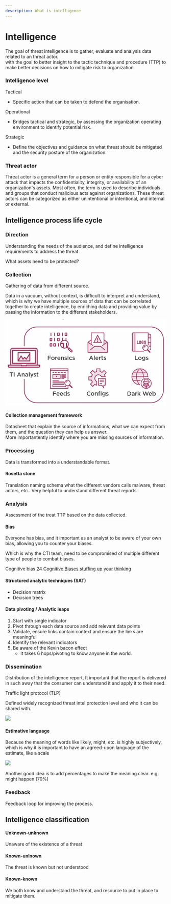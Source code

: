 ```yaml
---
description: What is intelligence
---
```


# Intelligence



The goal of threat intelligence is to gather, evaluate and analysis data related to an threat actor.\
with the goal to better insight to the tactic technique and procedure (TTP) to make better decisions on how to mitigate risk to organization.

### Intelligence level

Tactical

* Specific action that can be taken to defend the organisation.

Operational

* Bridges tactical and strategic, by assessing the organization operating environment to identify potential risk.

Strategic

* Define the objectives and guidance on what threat should be mitigated and the security posture of the organization.

### Threat actor

Threat actor is a general term for a person or entity responsible for a cyber attack that impacts the confidentiality, integrity, or availability of an organization's assets. Most often, the term is used to describe individuals and groups that conduct malicious acts against organizations. These threat actors can be categorized as either unintentional or intentional, and internal or external.

## Intelligence process life cycle

### Direction

Understanding the needs of the audience, and define intelligence requirements to address the threat

What assets need to be protected?

### Collection

Gathering of data from different source.

Data in a vacuum, without context, is difficult to interpret and understand, which is why we have multiple sources of data that can be correlated together to create intelligence, by enriching data and providing value by passing the information to the different stakeholders.

![](../.gitbook/assets/image.png)



#### Collection management framework

Datasheet that explain the source of informations, what we can expect from them, and the question they can help us answer.\
More importantently identify where you are missing sources of information.&#x20;



### Processing

Data is transformed into a understandable format.

#### Rosetta stone

Translation naming schema what the different vendors calls malware, threat actors, etc.. Very helpful to understand different threat reports.

### Analysis

Assessment of the treat TTP based on the data collected.

#### Bias

Everyone has bias, and it important as an analyst to be aware of your own bias, allowing you to counter your biases.

Which is why the CTI team, need to be compromised of multiple different type of people to combat biases.

Cognitive bias [24 Cognitive Biases stuffing up your thinking](https://yourbias.is/)

#### Structured analytic techniques (SAT)

* Decision matrix
* Decision trees

#### Data pivoting / Analytic leaps

1. Start with single indicator
2. Pivot through each data source and add relevant data points
3. Validate, ensure links contain context and ensure the links are meaningful
4. Identify the relevant indicators
5. Be aware of the Kevin bacon effect
   * It takes 6 hops/pivoting to know anyone in the world.

### Dissemination

Distribution of the intelligence report, It important that the report is delivered in such away that the consumer can understand it and apply it to their need.



Traffic light protocol (TLP)

Defined widely recognized threat intel protection level and who it can be shared with.&#x20;

![](https://remnote-user-data.s3.amazonaws.com/a3ZQFulpDQV1Jd96ztQoQ8LY5GnnYfySNMbJ5Np-CB-ocw4DrZ\_PlG7n8jeS0NdBQbFBi69JxcYWJs5V4dSQw-Iv9\_sEOkg1XD6YA3UgfGlBJ2KSdWEj4zZygzbxe732.png)

#### Estimative language

Because the meaning of words like likely, might, etc. is highly subjectively, which is why it is important to have an agreed-upon language of the estimate, like a scale

![](https://remnote-user-data.s3.amazonaws.com/clrfQYuefDhDtBOT7T4PnYaHtz\_W\_tUCNRXwJpj8d3hJ3\_py6mYTgJoPfEoNkt618tUpSzARCFGq2W2yeJ1b4-MvhWX1Iw9jQVnYrVX9Ygtsy57wOh81UHBtTBkf5DmJ.png)

Another good idea is to add percentages to make the meaning clear. e.g. might happen (70%)

### Feedback

Feedback loop for improving the process.





## Intelligence classification

#### Unknown-unknown

Unaware of the existence of a threat

#### Known-unlnown

The threat is known but not understood

#### Known-known

We both know and understand the threat, and resource to put in place to mitigate them.



####
